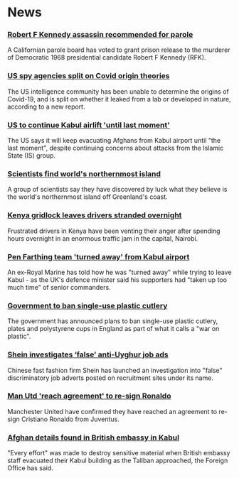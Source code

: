 # News
### [Robert F Kennedy assassin recommended for parole](https://www.bbc.com/news/world-us-canada-58364572)
A Californian parole board has voted to grant prison release to the murderer of Democratic 1968 presidential candidate Robert F Kennedy (RFK).
### [US spy agencies split on Covid origin theories](https://www.bbc.com/news/world-us-canada-58361211)
The US intelligence community has been unable to determine the origins of Covid-19, and is split on whether it leaked from a lab or developed in nature, according to a new report. 
### [US to continue Kabul airlift 'until last moment'](https://www.bbc.com/news/world-asia-58364172)
The US says it will keep evacuating Afghans from Kabul airport until "the last moment", despite continuing concerns about attacks from the Islamic State (IS) group.
### [Scientists find world's northernmost island](https://www.bbc.com/news/world-europe-58362752)
A group of scientists say they have discovered by luck what they believe is the world's northernmost island off Greenland's coast.
### [Kenya gridlock leaves drivers stranded overnight](https://www.bbc.com/news/world-africa-58357186)
Frustrated drivers in Kenya have been venting their anger after spending hours overnight in an enormous traffic jam in the capital, Nairobi.
### [Pen Farthing team 'turned away' from Kabul airport](https://www.bbc.com/news/uk-england-essex-58354229)
An ex-Royal Marine has told how he was "turned away" while trying to leave Kabul - as the UK's defence minister said his supporters had "taken up too much time" of senior commanders.
### [Government to ban single-use plastic cutlery](https://www.bbc.com/news/uk-politics-58360064)
The government has announced plans to ban single-use plastic cutlery, plates and polystyrene cups in England as part of what it calls a "war on plastic".
### [Shein investigates ‘false’ anti-Uyghur job ads](https://www.bbc.com/news/business-58284855)
Chinese fast fashion firm Shein has launched an investigation into "false" discriminatory job adverts posted on recruitment sites under its name.
### [Man Utd 'reach agreement' to re-sign Ronaldo](https://www.bbc.com/sport/football/58359561)
Manchester United have confirmed they have reached an agreement to re-sign Cristiano Ronaldo from Juventus.
### [Afghan details found in British embassy in Kabul](https://www.bbc.com/news/uk-58351938)
"Every effort" was made to destroy sensitive material when British embassy staff evacuated their Kabul building as the Taliban approached, the Foreign Office has said.
